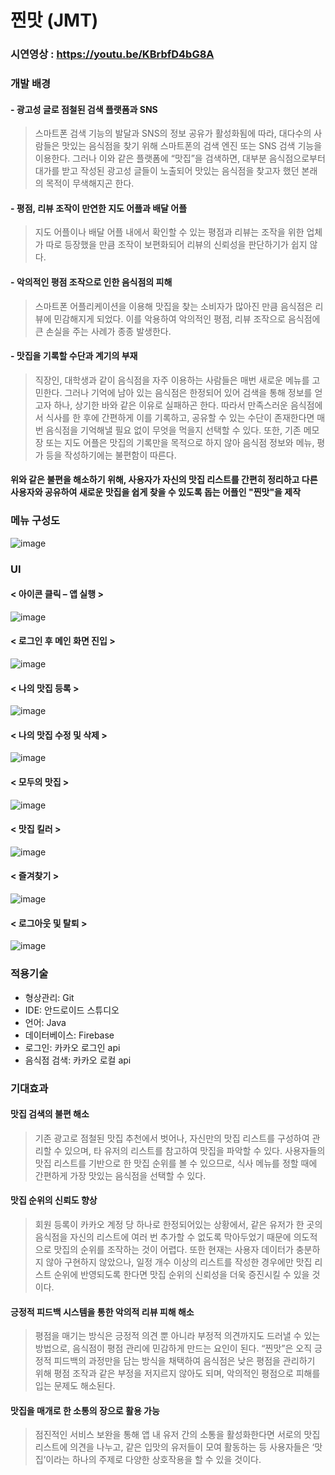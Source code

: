 # 찐맛 (JMT)
### 시연영상 : https://youtu.be/KBrbfD4bG8A
### 개발 배경
#### - 광고성 글로 점철된 검색 플랫폼과 SNS
> 스마트폰 검색 기능의 발달과 SNS의 정보 공유가 활성화됨에 따라, 대다수의 사람들은 맛있는 음식점을 찾기 위해 스마트폰의 검색 엔진 또는 SNS 검색 기능을 이용한다. 그러나 이와 같은 플랫폼에 “맛집”을 검색하면, 대부분 음식점으로부터 대가를 받고 작성된 광고성 글들이 노출되어 맛있는 음식점을 찾고자 했던 본래의 목적이 무색해지곤 한다.
#### - 평점, 리뷰 조작이 만연한 지도 어플과 배달 어플
> 지도 어플이나 배달 어플 내에서 확인할 수 있는 평점과 리뷰는 조작을 위한 업체가 따로 등장했을 만큼 조작이 보편화되어 리뷰의 신뢰성을 판단하기가 쉽지 않다.
#### - 악의적인 평점 조작으로 인한 음식점의 피해
> 스마트폰 어플리케이션을 이용해 맛집을 찾는 소비자가 많아진 만큼 음식점은 리뷰에 민감해지게 되었다. 이를 악용하여 악의적인 평점, 리뷰 조작으로 음식점에 큰 손실을 주는 사례가 종종 발생한다.
#### - 맛집을 기록할 수단과 계기의 부재
> 직장인, 대학생과 같이 음식점을 자주 이용하는 사람들은 매번 새로운 메뉴를 고민한다. 그러나 기억에 남아 있는 음식점은 한정되어 있어 검색을 통해 정보를 얻고자 하나, 상기한 바와 같은 이유로 실패하곤 한다. 따라서 만족스러운 음식점에서 식사를 한 후에 간편하게 이를 기록하고, 공유할 수 있는 수단이 존재한다면 매번 음식점을 기억해낼 필요 없이 무엇을 먹을지 선택할 수 있다.
또한, 기존 메모장 또는 지도 어플은 맛집의 기록만을 목적으로 하지 않아 음식점 정보와 메뉴, 평가 등을 작성하기에는 불편함이 따른다.

#### 위와 같은 불편을 해소하기 위해, 사용자가 자신의 맛집 리스트를 간편히 정리하고 다른 사용자와 공유하여 새로운 맛집을 쉽게 찾을 수 있도록 돕는 어플인 "찐맛"을 제작

### 메뉴 구성도
![image](https://user-images.githubusercontent.com/60471550/122928060-77075a80-d3a4-11eb-911c-95a8f3d2199e.png)

### UI
#### < 아이콘 클릭 – 앱 실행 >
![image](https://user-images.githubusercontent.com/60471550/122928829-31975d00-d3a5-11eb-981d-160980c53fdf.png)

#### < 로그인 후 메인 화면 진입 >
![image](https://user-images.githubusercontent.com/60471550/122928880-3d831f00-d3a5-11eb-9357-6e88659679b1.png)

#### < 나의 맛집 등록 >
![image](https://user-images.githubusercontent.com/60471550/122928936-4e339500-d3a5-11eb-9f42-2ed5c672178a.png)

#### < 나의 맛집 수정 및 삭제 >
![image](https://user-images.githubusercontent.com/60471550/122928975-57bcfd00-d3a5-11eb-9f78-f7b27cf3541d.png)

#### < 모두의 맛집 >
![image](https://user-images.githubusercontent.com/60471550/122929021-64415580-d3a5-11eb-99a7-068ef762b9cc.png)

#### < 맛집 킬러 >
![image](https://user-images.githubusercontent.com/60471550/122929053-6efbea80-d3a5-11eb-8134-31e1c34a8860.png)

#### < 즐겨찾기 >
![image](https://user-images.githubusercontent.com/60471550/122929077-79b67f80-d3a5-11eb-98f2-b5b5b1553575.png)

#### < 로그아웃 및 탈퇴 >
![image](https://user-images.githubusercontent.com/60471550/122929108-82a75100-d3a5-11eb-9d4c-7e53f8de7f50.png)

### 적용기술
- 형상관리: Git
- IDE: 안드로이드 스튜디오
- 언어: Java
- 데이터베이스: Firebase
- 로그인: 카카오 로그인 api
- 음식점 검색: 카카오 로컬 api


### 기대효과
#### 맛집 검색의 불편 해소
> 기존 광고로 점철된 맛집 추천에서 벗어나, 자신만의 맛집 리스트를 구성하여 관리할 수 있으며, 타 유저의 리스트를 참고하여 맛집을 파악할 수 있다. 사용자들의 맛집 리스트를 기반으로 한 맛집 순위를 볼 수 있으므로, 식사 메뉴를 정할 때에 간편하게 가장 맛있는 음식점을 선택할 수 있다.

#### 맛집 순위의 신뢰도 향상
> 회원 등록이 카카오 계정 당 하나로 한정되어있는 상황에서, 같은 유저가 한 곳의 음식점을 자신의 리스트에 여러 번 추가할 수 없도록 막아두었기 때문에 의도적으로 맛집의 순위를 조작하는 것이 어렵다. 또한 현재는 사용자 데이터가 충분하지 않아 구현하지 않았으나, 일정 개수 이상의 리스트를 작성한 경우에만 맛집 리스트 순위에 반영되도록 한다면 맛집 순위의 신뢰성을 더욱 증진시킬 수 있을 것이다.

#### 긍정적 피드백 시스템을 통한 악의적 리뷰 피해 해소
>평점을 매기는 방식은 긍정적 의견 뿐 아니라 부정적 의견까지도 드러낼 수 있는 방법으로, 음식점이 평점 관리에 민감하게 만드는 요인이 된다. “찐맛”은 오직 긍정적 피드백의 과정만을 담는 방식을 채택하여 음식점은 낮은 평점을 관리하기 위해 평점 조작과 같은 부정을 저지르지 않아도 되며, 악의적인 평점으로 피해를 입는 문제도 해소된다.

#### 맛집을 매개로 한 소통의 장으로 활용 가능
> 점진적인 서비스 보완을 통해 앱 내 유저 간의 소통을 활성화한다면 서로의 맛집 리스트에 의견을 나누고, 같은 입맛의 유저들이 모여 활동하는 등 사용자들은 ‘맛집’이라는 하나의 주제로 다양한 상호작용을 할 수 있을 것이다.
